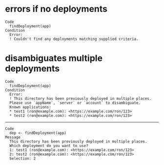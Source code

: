 # errors if no deployments

    Code
      findDeployment(app)
    Condition
      Error:
      ! Couldn't find any deployments matching supplied criteria.

# disambiguates multiple deployments

    Code
      findDeployment(app)
    Condition
      Error:
      ! This directory has been previously deployed in multiple places.
      Please use `appName`, `server` or `account` to disambiguate.
      Known applications:
      * test1 (ron@example.com): <https://example.com/ron/123>
      * test2 (ron@example.com): <https://example.com/ron/123>

---

    Code
      dep <- findDeployment(app)
    Message
      This directory has been previously deployed in multiple places.
      Which deployment do you want to use?
      1: test1 (ron@example.com): <https://example.com/ron/123>
      2: test2 (ron@example.com): <https://example.com/ron/123>
      Selection: 2

